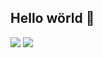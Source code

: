 ## Hello wörld 🎉

<div>
    <img src=https://github-readme-stats.vercel.app/api?username=urhengulas&show_icons=true></img>
    <img src=https://cultofthepartyparrot.com/parrots/hd/parrot.gif></img>
</div>
